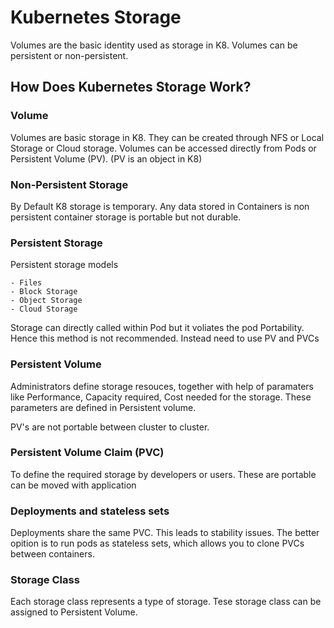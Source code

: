# Kubernetes Storage


Volumes are the basic identity used as storage in K8. Volumes can be persistent or non-persistent.

## How Does Kubernetes Storage Work?

### Volume

Volumes are basic storage in K8. They can be created through NFS or Local Storage or Cloud storage. Volumes can be accessed directly from Pods or Persistent Volume (PV). (PV is an object in K8)


### Non-Persistent Storage

By Default K8 storage is temporary. Any data stored in Containers is non persistent container storage is portable but not durable.


### Persistent Storage

Persistent storage models

	- Files
	- Block Storage
	- Object Storage
	- Cloud Storage

Storage can directly called within Pod but it voliates the pod Portability. Hence this method is not recommended. Instead need to use PV and PVCs

### Persistent Volume

Administrators define storage resouces, together with help of paramaters like Performance, Capacity required, Cost needed for the storage. These parameters are defined in Persistent volume.

PV's are not portable between cluster to cluster.


### Persistent Volume Claim (PVC)

To define the required storage by developers or users. These are portable can be moved with application


### Deployments and stateless sets

Deployments share the same PVC. This leads to stability issues. The better opition is to run pods as stateless sets, which allows you to clone PVCs between containers.


### Storage Class

Each storage class represents a type of storage. Tese storage class can be assigned to Persistent Volume.

